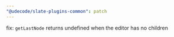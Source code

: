 ```yaml
---
"@udecode/slate-plugins-common": patch
---
```


fix: `getLastNode` returns undefined when the editor has no children
